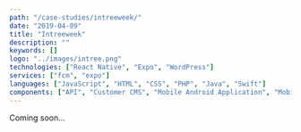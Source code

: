 ```yaml
---
path: "/case-studies/intreeweek/"
date: "2019-04-09"
title: "Intreeweek"
description: ""
keywords: []
logo: "../images/intree.png"
technologies: ["React Native", "Expo", "WordPress"]
services: ["fcm", "expo"]
languages: ["JavaScript", "HTML", "CSS", "PHP", "Java", "Swift"]
components: ["API", "Customer CMS", "Mobile Android Application", "Mobile iOS Application", "Progressive Web App", "Wordpress Plugin"]
---
```


Coming soon...
